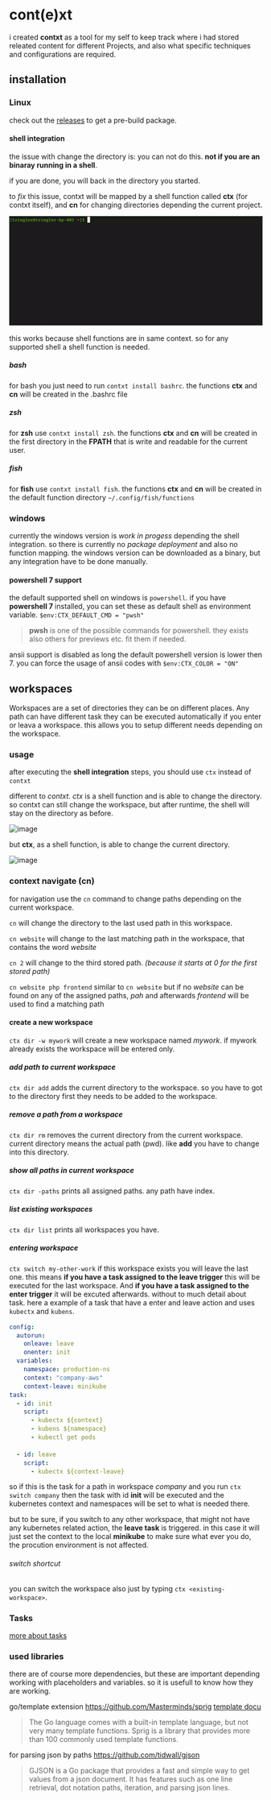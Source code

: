 
# cont(e)xt

i created **contxt** as a tool for my self to keep track where i had stored releated content for different Projects, and also 
what specific techniques and configurations are required.

## installation
### Linux
check out the [releases](https://github.com/swaros/contxt/releases) to get a pre-build package.

#### shell integration

the issue with change the directory is: you can not do this. **not if you are an binaray running in a shell**. 

if you are done, you will back in the directory you started. 

to *fix* this issue, contxt will be mapped by a shell function called **ctx** (for contxt itself), and **cn** for changing directories depending the current project. 

![cn command](https://github.com/swaros/docu-asset-store/blob/main/bash_demo_01.gif)

this works because shell functions are in same context.
so for any supported shell a shell function is needed.

##### bash

for bash you just need to run `contxt install bashrc`. the functions **ctx** and **cn** will be created in the .bashrc file

##### zsh

for **zsh** use `contxt install zsh`. the functions **ctx** and **cn** will be created in the first directory in the **FPATH** that is write and readable for the current user.

##### fish 

for **fish** use `contxt install fish`.  the functions **ctx** and **cn** will be created in the default function directory `~/.config/fish/functions`

### windows
currently the windows version is *work in progess* depending the shell integration. so there is currently no *package deployment* and also no
function mapping. the windows version can be downloaded as a binary, but any integration have to be done manually.


#### powershell 7 support
the default supported shell on windows is `powershell`. 
if you have **powershell 7** installed, you can set these as default shell as environment variable. `$env:CTX_DEFAULT_CMD = "pwsh"`

> **pwsh** is one of the possible commands for powershell. they exists also others for previews etc. fit them if needed.

ansii support is disabled as long the default powershell version is lower then 7. you can force the usage of ansii codes with 
`$env:CTX_COLOR = "ON"`



## workspaces

Workspaces are a set of directories they can be on different places. Any path can have different task they can be executed automatically if you enter or leava a workspace. this allows you to setup different needs depending on the workspace.


### usage

after executing the **shell integration** steps, you should use `ctx` instead of `contxt`

different to *contxt*. *ctx* is a shell function and is able to change the directory.
so contxt can still change the workspace, but after runtime, the shell will stay on the directory as before.

![image](https://user-images.githubusercontent.com/5437750/178095430-10da7bf9-8266-45cb-aa3c-23fa0604b3e6.png)

but **ctx**, as a shell function, is able to change the current directory.

![image](https://user-images.githubusercontent.com/5437750/178095493-ee07317c-c74d-407b-9cd9-7a793ccfb458.png)


### context navigate (cn)

for navigation use the `cn` command to change paths depending on the current workspace.

`cn` will change the directory to the last used path in this workspace.

`cn website` will change to the last matching path in the workspace, that contains the word *website*

`cn 2` will change to the third stored path. *(because it starts at 0 for the first stored path)*

`cn website php frontend` similar to `cn website` but if no *website* can be found on any of the assigned paths, *pah* and afterwards *frontend* will be used to find a matching path

#### create a new workspace
`ctx dir -w mywork` will create a new workspace named *mywork*. if mywork already exists the workspace will be entered only.

##### add path to current workspace
`ctx dir add` adds the current directory to the workspace. so you have to got to the directory first they needs to
be added to the workspace.

##### remove a path from a workspace
`ctx dir rm` removes the current directory from the current workspace. current directory means the actual path (pwd). like **add** you have to change into this directory. 

##### show all paths in current workspace
`ctx dir -paths` prints all assigned paths. any path have index.

##### list existing workspaces
`ctx dir list` prints all workspaces you have.

##### entering workspace

`ctx switch my-other-work` if this workspace exists you will leave the last one. this means **if you have a task assigned to the leave trigger** this will be executed for the last workspace. And **if you have a task assigned to the enter trigger** it will be excuted afterwards.
without to much detail about task. here a example of a task that have a enter and leave action and uses `kubectx` and `kubens`.


````yaml
config:
  autorun:
    onleave: leave
    onenter: init
  variables:
    namespace: production-ns
    context: "company-aws"
    context-leave: minikube
task:
  - id: init
    script:
      - kubectx ${context}
      - kubens ${namespace}
      - kubectl get pods
 
  - id: leave
    script:
      - kubectx ${context-leave}

````

so if this is the task for a path in workspace *company* and you run `ctx switch company` then the task with id **init** will be executed and the kubernetes context and namespaces will be set to what is needed there.

but to be sure, if you switch to any other workspace, that might not have any kubernetes related action, the **leave task** is triggered.
in this case it will just set the context to the local **minikube** to make sure what ever you do, the procution environment is not affected.

###### switch shortcut

you can switch the workspace also just by typing `ctx <existing-workspace>`.

### Tasks


[more about tasks](docs/documentation/tasks.md)


### used libraries

there are of course more dependencies, but these are important depending working with placeholders and variables.
so it is usefull to know how they are working.


go/template extension https://github.com/Masterminds/sprig [template docu](http://masterminds.github.io/sprig/)

> The Go language comes with a built-in template language, but not very many template functions. Sprig is a library that provides more than 100 commonly used template functions.


for parsing json by paths https://github.com/tidwall/gjson 

> GJSON is a Go package that provides a fast and simple way to get values from a json document. It has features such as one line retrieval, dot notation paths, iteration, and parsing json lines.
